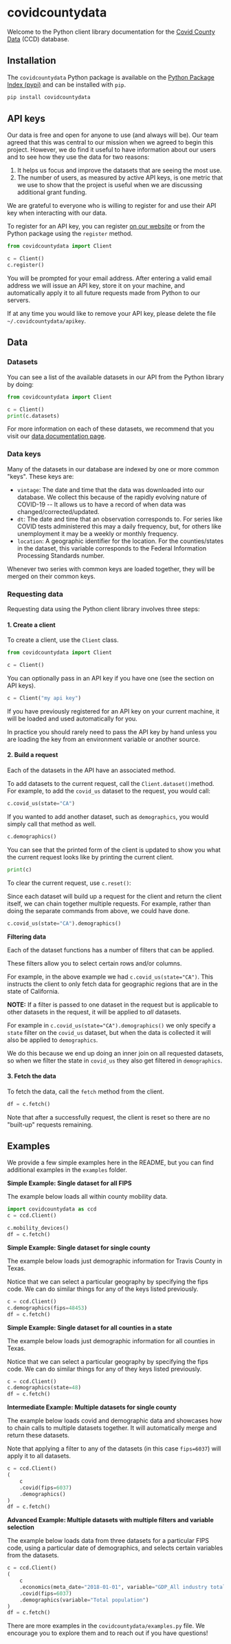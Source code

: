 # covidcountydata

Welcome to the Python client library documentation for the [Covid County Data](https://covidcountydata.org) (CCD) database.


## Installation

The `covidcountydata` Python package is available on the
[Python Package Index (pypi)](https://pypi.org/) and can be installed with `pip`.

```python
pip install covidcountydata
```

## API keys

Our data is free and open for anyone to use (and always will be). Our team agreed that this was
central to our mission when we agreed to begin this project. However, we do find it useful to
have information about our users and to see how they use the data for two reasons:

1. It helps us focus and improve the datasets that are seeing the most use.
2. The number of users, as measured by active API keys, is one metric that we use to show that the
   project is useful when we are discussing additional grant funding.

We are grateful to everyone who is willing to register for and use their API key when interacting
with our data.

To register for an API key, you can register [on our website](https://covidcountydata.org/register)
or from the Python package using the `register` method.

```python
from covidcountydata import Client

c = Client()
c.register()
```

You will be prompted for your email address. After entering a valid email address we will issue
an API key, store it on your machine, and automatically apply it to all future requests made from
Python to our servers.

If at any time you would like to remove your API key, please delete the file `~/.covidcountydata/apikey`.


## Data


### Datasets

You can see a list of the available datasets in our API from the Python library by doing:

```python
from covidcountydata import Client

c = Client()
print(c.datasets)
```

For more information on each of these datasets, we recommend that you visit our
[data documentation page](https://covidcountydata.org).


### Data keys

Many of the datasets in our database are indexed by one or more common "keys". These keys are:

- `vintage`: The date and time that the data was downloaded into our database. We collect this
  because of the rapidly evolving nature of COVID-19 -- It allows us to have a record of when data was
  changed/corrected/updated.
- `dt`: The date and time that an observation corresponds to. For series like COVID tests
  administered this may a daily frequency, but, for others like unemployment it may be a weekly or
  monthly frequency.
- `location`: A geographic identifier for the location. For the counties/states in the dataset,
  this variable corresponds to the Federal Information Processing Standards number.

Whenever two series with common keys are loaded together, they will be merged on their common keys.


### Requesting data

Requesting data using the Python client library involves three steps:


#### 1. Create a client

To create a client, use the `Client` class.

```python
from covidcountydata import Client

c = Client()
```

You can optionally pass in an API key if you have one (see the section on API keys).

```python
c = Client("my api key")
```

If you have previously registered for an API key on your current machine, it will be loaded and
used automatically for you.

In practice you should rarely need to pass the API key by hand unless you are loading the key from
an environment variable or another source.


#### 2. Build a request

Each of the datasets in the API have an associated method.

To add datasets to the current request, call the `Client.dataset()`method. For example, to add
the `covid_us` dataset to the request, you would call:

```python
c.covid_us(state="CA")
```

If you wanted to add another dataset, such as `demographics`, you would simply call that method as
well.

```python
c.demographics()
```

You can see that the printed form of the client is updated to show you what the current request
looks like by printing the current client.

```python
print(c)
```

To clear the current request, use `c.reset()`:

Since each dataset will build up a request for the client and return the client itself, we can
chain together multiple requests. For example, rather than doing the separate commands from above,
we could have done.

```python
c.covid_us(state="CA").demographics()
```

**Filtering data**

Each of the dataset functions has a number of filters that can be applied.

These filters allow you to select certain rows and/or columns.

For example, in the above example we had `c.covid_us(state="CA")`. This instructs the client to
only fetch data for geographic regions that are in the state of California.

**NOTE:** If a filter is passed to one dataset in the request but is applicable to other datasets
in the request, it will be applied to *all* datasets.

For example in `c.covid_us(state="CA").demographics()` we only specify a `state` filter on the
`covid_us` dataset, but when the data is collected it will also be applied to `demographics`.

We do this because we end up doing an inner join on all requested datasets, so when we filter the
state in `covid_us` they also get filtered in `demographics`.


#### 3. Fetch the data

To fetch the data, call the `fetch` method from the client.

```python
df = c.fetch()
```

Note that after a successfully request, the client is reset so there are no "built-up" requests
remaining.



## Examples

We provide a few simple examples here in the README, but you can find additional examples in the `examples` folder.

**Simple Example: Single dataset for all FIPS**

The example below loads all within county mobility data.

```python
import covidcountydata as ccd
c = ccd.Client()

c.mobility_devices()
df = c.fetch()
```


**Simple Example: Single dataset for single county**

The example below loads just demographic information for Travis County in Texas.

Notice that we can select a particular geography by specifying the fips code. We can do similar things for any of the keys listed previously.

```python
c = ccd.Client()
c.demographics(fips=48453)
df = c.fetch()
```


**Simple Example: Single dataset for all counties in a state**

The example below loads just demographic information for all counties in Texas.

Notice that we can select a particular geography by specifying the fips code. We can do similar things for any of they keys listed previously.

```python
c = ccd.Client()
c.demographics(state=48)
df = c.fetch()
```


**Intermediate Example: Multiple datasets for single county**

The example below loads covid and demographic data and showcases how to chain calls to multiple datasets together. It will automatically merge and return these datasets.

Note that applying a filter to any of the datasets (in this case `fips=6037`) will apply it to all datasets.

```python
c = ccd.Client()
(
    c
    .covid(fips=6037)
    .demographics()
)
df = c.fetch()
```


**Advanced Example: Multiple datasets with multiple filters and variable selection**

The example below loads data from three datasets for a particular FIPS code, using a particular date of demographics, and selects certain variables from the datasets.

```python
c = ccd.Client()
(
    c
    .economics(meta_date="2018-01-01", variable="GDP_All industry total")
    .covid(fips=6037)
    .demographics(variable="Total population")
)
df = c.fetch()
```

There are more examples in the `covidcountydata/examples.py` file. We encourage you to explore them and to reach out if you have questions!
